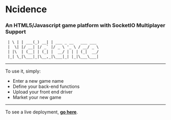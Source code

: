 # Ncidence
### An HTML5/Javascript game platform with SocketIO Multiplayer Support

```html
 | \ | | ___(_) __| | ___ _ __   ___ ___ 
 |  \| |/ __| |/ _` |/ _ \ '_ \ / __/ _ \
 | |\  | (__| | (_| |  __/ | | | (_|  __/
 |_| \_|\___|_|\__,_|\___|_| |_|\___\___|
```

---

To use it, simply:

* Enter a new game name
* Define your back-end functions
* Upload your front end driver
* Market your new game

---

To see a live deployment, **[go here](https://ncidence.org)**.
